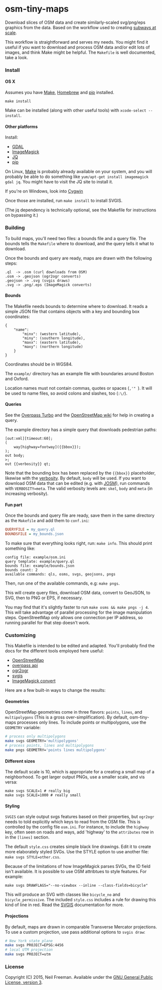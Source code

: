 osm-tiny-maps
=============

Download slices of OSM data and create similarly-scaled svg/png/eps graphics from the data. Based on the workflow used to creating [subways at scale](http://fakeisthenewreal.org/subway/).

This workflow is straightforward and serves my needs. You might find it useful if you want to download and process OSM data and/or edit lots of images, and think Make might be helpful. The `Makefile` is well documented, take a look.

### Install

#### OS X

Assumes you have [Make](https://www.gnu.org/software/make/), [Homebrew](http://brew.sh) and [pip](http://pip.readthedocs.org/en/stable/installing/) installed.

````
make install
````

Make can be installed (along with other useful tools) with `xcode-select --install`.

#### Other platforms

Install:
* [GDAL](http://www.gdal.org)
* [ImageMagick](http://www.imagemagick.org/script/binary-releases.php)
* [JQ](https://stedolan.github.io/jq/)
* [pip](http://pip.readthedocs.org/en/stable/installing/)

On Linux, [Make](https://www.gnu.org/software/make/) is probably already available on your system, and you will probably be able to do something like `yum/apt-get install imagemagick gdal jq`. You might have to visit the JQ site to install it.

If you're on Windows, look into [Cygwin](http://cygwin.com) 

Once those are installed, run `make install` to install SVGIS.

(The jq dependency is technically optional, see the Makefile for instructions on bypassing it.)

### Building

To build maps, you'll need two files: a bounds file and a query file. The bounds tells the `Makefile` where to download, and the query tells it what to download.

Once the bounds and query are ready, maps are drawn with the following steps:
````
.ql  -> .osm (curl downloads from OSM)
.osm -> .geojson (ogr2ogr converts)
.geojson -> .svg (svgis draws)
.svg -> .png/.eps (ImageMagick converts)
````

#### Bounds

The Makefile needs bounds to determine where to download. It reads a simple JSON file that contains objects with a key and bounding box coordinates:

````
{
	"name":
		"minx": (western latitude),
		"miny": (southern longitude),
		"maxx": (eastern latitude),
		"maxy": (northern longitude)
	}
}
````
Coordinates should be in WGS84.

The `example/` directory has an example file with boundaries around Boston and Oxford.

Location names must not contain commas, quotes or spaces (`,'" `). It will be used to name files, so avoid colons and slashes, too (`:\/`).

#### Queries

See the [Overpass Turbo](http://overpass-turbo.eu) and the [OpenStreetMap wiki](https://wiki.openstreetmap.org/wiki/Overpass_API/Language_Guide) for help in creating a query.

The example directory has a simple query that downloads pedestrian paths:
````
[out:xml][timeout:60];
(
    way[highway=footway]({{bbox}});
);
out body;
>;
out {{verbosity}} qt;
````

Note that the bounding box has been replaced by the `{{bbox}}` placeholder, likewise with the [verbosity](https://wiki.openstreetmap.org/wiki/Overpass_API/Language_Guide#Degree_of_verbosity). By default, `body` will be used. If you want to download OSM data that can be edited (e.g. with [JOSM](https://josm.openstreetmap.de)), run commands with `VERBOSITY=meta`. The valid verbosity levels are: `skel`, `body` and `meta` (in increasing verbosity).

#### Fun part

Once the bounds and query file are ready, save them in the same directory as the `Makefile` and add them to `conf.ini`:

````ini
QUERYFILE = my_query.ql
BOUNDSFILE = my_bounds.json
````

To make sure that everything looks right, run: `make info`. This should print something like:
````
config file: example/osm.ini
query template: example/query.ql
bounds file: example/bounds.json
bounds count: 2
available commands: qls, osms, svgs, geojsons, pngs
````

Then, run one of the available commands, e.g: `make pngs`.

This will create query files, download OSM data, convert to GeoJSON, to SVG, then to PNG or EPS, if necessary.

You may find that it's slightly faster to run `make osms && make pngs -j 4`. This will take advantage of parallel processing for the image manipulation steps. OpenStreetMap only allows one connection per IP address, so running parallel for that step doesn't work.

### Customizing

This Makefile is intended to be edited and adapted. You'll probably find the docs for the different tools employed here useful:
* [OpenStreetMap](http://wiki.openstreetmap.org/wiki/Main_Page)
* [overpass api](http://wiki.openstreetmap.org/wiki/Overpass_API)
* [ogr2ogr](http://www.gdal.org/ogr2ogr.html)
* [svgis](http://pythonhosted.org/svgis/)
* [ImageMagick convert](http://imagemagick.org/script/convert.php)

Here are a few built-in ways to change the results:

#### Geometries

OpenStreetMap geometries come in three flavors: `points`, `lines`, and `multipolygons` (This is a gross over-simplification). By default, osm-tiny-maps processes only lines. To include points or multipolygons, use the `GEOMETRY` variable:

```bash
# process only multipolygons
make svgs GEOMETRY='multipolygons'
# process points, lines and multipolygons
make pngs GEOMETRY='points lines multipolygons'
````

#### Different sizes

The default scale is 10, which is appropriate for a creating a small map of a neighborhood. To get larger output PNGs, use a smaller scale, and vis versa:
````
make svgs SCALE=1 # really big
make svgs SCALE=1000 # really small
````

#### Styling

`SVGIS` can style output svgs features based on their properties, but `ogr2ogr` needs to told explicitly which keys to read from the OSM file. This is controlled by the config file `osm.ini`. For instance, to include the `highway` key, often seen on roads and ways, add 'highway' to the `attributes` row in in the `[lines]` section.

The default `style.css` creates simple black line drawings. Edit it to create more elaborately styled SVGs. Use the STYLE option to use another file: `make svgs STYLE=other.css`.

Because of the limitations of how ImageMagick parses SVGs, the ID field isn't available. It is possible to use OSM attribtues to style features. For example:
````
make svgs DRAWFLAGS="--no-viewbox --inline --class-fields=bicycle"
````

This will produce an SVG with classes like `bicycle_no` and `bicycle_permissive`. The included `style.css` includes a rule for drawing this kind of line in red. Read the [SVGIS](https://github.com/fitnr/svgis) documentation for more.

#### Projections

By default, maps are drawn in comparable Transverse Mercator projections. To use a custom projection, use pass additional options to `svgis draw`:
````bash
# New York state plane
make svgs PROJECT=EPSG:4456
# local UTM projection
make svgs PROJECT=utm
````

### License

Copyright (C) 2015, Neil Freeman. Available under the [GNU General Public License, version 3](http://www.gnu.org/licenses/gpl.html).
